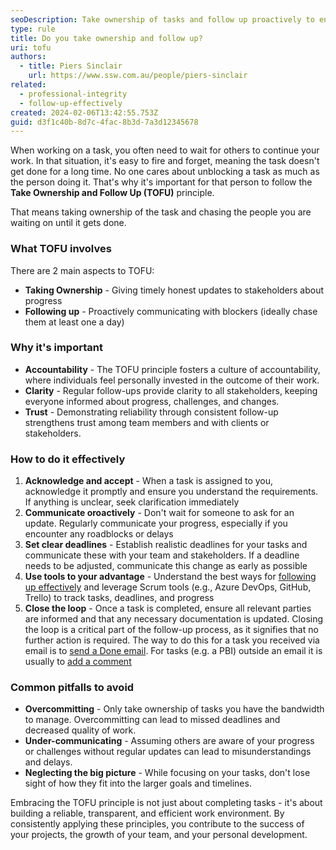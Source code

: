 ```yaml
---
seoDescription: Take ownership of tasks and follow up proactively to ensure timely completion, fostering accountability, clarity, and trust among team members and stakeholders.
type: rule
title: Do you take ownership and follow up?
uri: tofu
authors:
  - title: Piers Sinclair
    url: https://www.ssw.com.au/people/piers-sinclair
related:
  - professional-integrity
  - follow-up-effectively
created: 2024-02-06T13:42:55.753Z
guid: d3f1c40b-8d7c-4fac-8b3d-7a3d12345678
---
```


When working on a task, you often need to wait for others to continue your work. In that situation, it's easy to fire and forget, meaning the task doesn't get done for a long time. No one cares about unblocking a task as much as the person doing it. That's why it's important for that person to follow the **Take Ownership and Follow Up (TOFU)** principle.

That means taking ownership of the task and chasing the people you are waiting on until it gets done.

<!--endintro-->

### What TOFU involves

There are 2 main aspects to TOFU:

* **Taking Ownership** - Giving timely honest updates to stakeholders about progress
* **Following up** - Proactively communicating with blockers (ideally chase them at least one a day)

### Why it's important

* **Accountability** - The TOFU principle fosters a culture of accountability, where individuals feel personally invested in the outcome of their work.
* **Clarity** - Regular follow-ups provide clarity to all stakeholders, keeping everyone informed about progress, challenges, and changes.
* **Trust** - Demonstrating reliability through consistent follow-up strengthens trust among team members and with clients or stakeholders.

### How to do it effectively

1. **Acknowledge and accept** - When a task is assigned to you, acknowledge it promptly and ensure you understand the requirements. If anything is unclear, seek clarification immediately
2. **Communicate oroactively** - Don't wait for someone to ask for an update. Regularly communicate your progress, especially if you encounter any roadblocks or delays
3. **Set clear deadlines** - Establish realistic deadlines for your tasks and communicate these with your team and stakeholders. If a deadline needs to be adjusted, communicate this change as early as possible
4. **Use tools to your advantage** - Understand the best ways for [following up effectively](/follow-up-effectively) and leverage Scrum tools (e.g., Azure DevOps, GitHub, Trello) to track tasks, deadlines, and progress
5. **Close the loop** - Once a task is completed, ensure all relevant parties are informed and that any necessary documentation is updated. Closing the loop is a critical part of the follow-up process, as it signifies that no further action is required. The way to do this for a task you received via email is to [send a Done email](/reply-done-and-delete-the-email/). For tasks (e.g. a PBI) outside an email it is usually to [add a comment](/close-pbis-with-context/)

### Common pitfalls to avoid

* **Overcommitting** - Only take ownership of tasks you have the bandwidth to manage. Overcommitting can lead to missed deadlines and decreased quality of work.
* **Under-communicating** - Assuming others are aware of your progress or challenges without regular updates can lead to misunderstandings and delays.
* **Neglecting the big picture** - While focusing on your tasks, don't lose sight of how they fit into the larger goals and timelines.

Embracing the TOFU principle is not just about completing tasks - it's about building a reliable, transparent, and efficient work environment. By consistently applying these principles, you contribute to the success of your projects, the growth of your team, and your personal development.
